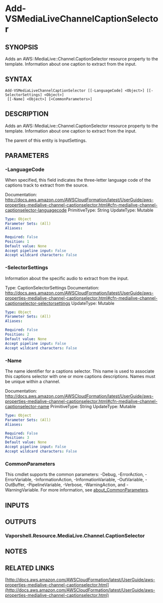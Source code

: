 # Add-VSMediaLiveChannelCaptionSelector

## SYNOPSIS
Adds an AWS::MediaLive::Channel.CaptionSelector resource property to the template.
Information about one caption to extract from the input.

## SYNTAX

```
Add-VSMediaLiveChannelCaptionSelector [[-LanguageCode] <Object>] [[-SelectorSettings] <Object>]
 [[-Name] <Object>] [<CommonParameters>]
```

## DESCRIPTION
Adds an AWS::MediaLive::Channel.CaptionSelector resource property to the template.
Information about one caption to extract from the input.

The parent of this entity is InputSettings.

## PARAMETERS

### -LanguageCode
When specified, this field indicates the three-letter language code of the captions track to extract from the source.

Documentation: http://docs.aws.amazon.com/AWSCloudFormation/latest/UserGuide/aws-properties-medialive-channel-captionselector.html#cfn-medialive-channel-captionselector-languagecode
PrimitiveType: String
UpdateType: Mutable

```yaml
Type: Object
Parameter Sets: (All)
Aliases:

Required: False
Position: 1
Default value: None
Accept pipeline input: False
Accept wildcard characters: False
```

### -SelectorSettings
Information about the specific audio to extract from the input.

Type: CaptionSelectorSettings
Documentation: http://docs.aws.amazon.com/AWSCloudFormation/latest/UserGuide/aws-properties-medialive-channel-captionselector.html#cfn-medialive-channel-captionselector-selectorsettings
UpdateType: Mutable

```yaml
Type: Object
Parameter Sets: (All)
Aliases:

Required: False
Position: 2
Default value: None
Accept pipeline input: False
Accept wildcard characters: False
```

### -Name
The name identifier for a captions selector.
This name is used to associate this captions selector with one or more captions descriptions.
Names must be unique within a channel.

Documentation: http://docs.aws.amazon.com/AWSCloudFormation/latest/UserGuide/aws-properties-medialive-channel-captionselector.html#cfn-medialive-channel-captionselector-name
PrimitiveType: String
UpdateType: Mutable

```yaml
Type: Object
Parameter Sets: (All)
Aliases:

Required: False
Position: 3
Default value: None
Accept pipeline input: False
Accept wildcard characters: False
```

### CommonParameters
This cmdlet supports the common parameters: -Debug, -ErrorAction, -ErrorVariable, -InformationAction, -InformationVariable, -OutVariable, -OutBuffer, -PipelineVariable, -Verbose, -WarningAction, and -WarningVariable. For more information, see [about_CommonParameters](http://go.microsoft.com/fwlink/?LinkID=113216).

## INPUTS

## OUTPUTS

### Vaporshell.Resource.MediaLive.Channel.CaptionSelector
## NOTES

## RELATED LINKS

[http://docs.aws.amazon.com/AWSCloudFormation/latest/UserGuide/aws-properties-medialive-channel-captionselector.html](http://docs.aws.amazon.com/AWSCloudFormation/latest/UserGuide/aws-properties-medialive-channel-captionselector.html)

